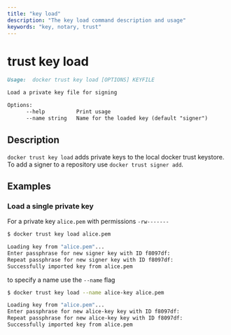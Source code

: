```yaml
---
title: "key load"
description: "The key load command description and usage"
keywords: "key, notary, trust"
---
```


<!-- This file is maintained within the docker/cli Github
     repository at https://github.com/yuyangjack/docker-cli/. Make all
     pull requests against that repo. If you see this file in
     another repository, consider it read-only there, as it will
     periodically be overwritten by the definitive file. Pull
     requests which include edits to this file in other repositories
     will be rejected.
-->

# trust key load

```markdown
Usage:	docker trust key load [OPTIONS] KEYFILE

Load a private key file for signing

Options:
      --help          Print usage
      --name string   Name for the loaded key (default "signer")
```

## Description

`docker trust key load` adds private keys to the local docker trust keystore. To add a signer to a repository use `docker trust signer add`.

## Examples

### Load a single private key

For a private key `alice.pem` with permissions `-rw-------`

```bash
$ docker trust key load alice.pem

Loading key from "alice.pem"...
Enter passphrase for new signer key with ID f8097df: 
Repeat passphrase for new signer key with ID f8097df: 
Successfully imported key from alice.pem

```
to specify a name use the `--name` flag

```bash
$ docker trust key load --name alice-key alice.pem

Loading key from "alice.pem"...
Enter passphrase for new alice-key key with ID f8097df: 
Repeat passphrase for new alice-key key with ID f8097df: 
Successfully imported key from alice.pem

```
